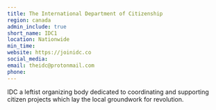 ```yaml
---
title: The International Department of Citizenship
region: canada
admin_include: true
short_name: IDC1
location: Nationwide
min_time:
website: https://joinidc.co
social_media:
email: theidc@protonmail.com
phone:
---
```


IDC a leftist organizing body dedicated to coordinating and supporting citizen projects which lay the local groundwork for revolution.
